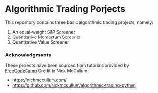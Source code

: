 # Algorithmic Trading Porjects
This repository contains three basic algorithmic trading projects, namely:
1. An equal-weight S&P Screener
2. Quantitative Momentum Screener
3. Quantitative Value Screener


### Acknowledgments
These projects have been sourced from tutorials provided by [FreeCodeCamp](https://www.freecodecamp.org/)
Credit to Nick McCullum: 
- https://nickmccullum.com/
- https://github.com/nickmccullum/algorithmic-trading-python
